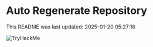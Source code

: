 # Auto Regenerate Repository

This README was last updated: 2025-01-20 05:27:16

 ![TryHackMe](https://tryhackme.com/badge/533634)